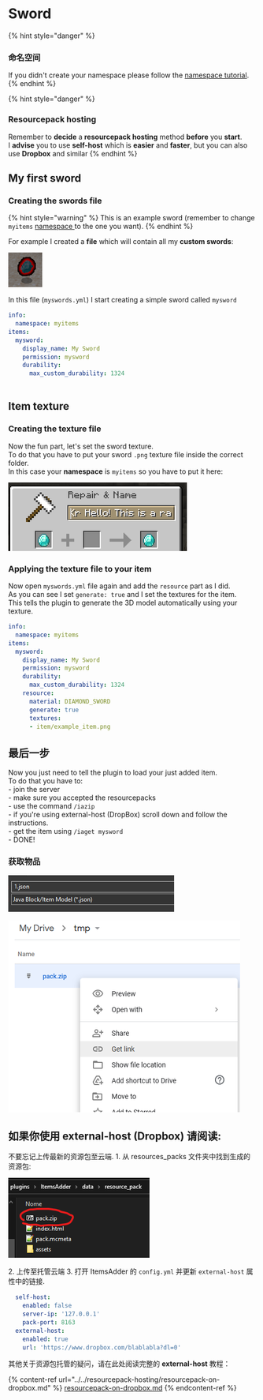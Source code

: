 # Sword

{% hint style="danger" %}
### 命名空间

If you didn't create your namespace please follow the [namespace tutorial](../basic-concepts/namespace/creating-your-namespace.md).
{% endhint %}

{% hint style="danger" %}
### Resourcepack hosting

Remember to **decide** a **resourcepack hosting** method **before** you **start**.\
I **advise** you to use **self-host** which is **easier** and **faster**, but you can also use **Dropbox** and similar
{% endhint %}

## My first sword

### Creating the swords file

{% hint style="warning" %}
This is an example sword (remember to change `myitems` [namespace ](../basic-concepts/namespace/)to the one you want).
{% endhint %}

For example I created a **file** which will contain all my **custom swords**:

![](<../../../.gitbook/assets/immagine (16).png>)

In this file (`myswords.yml`) I start creating a simple sword called `mysword`

```yaml
info:
  namespace: myitems
items:
  mysword:
    display_name: My Sword
    permission: mysword
    durability:
      max_custom_durability: 1324
  
```

## Item texture

### Creating the texture file

Now the fun part, let's set the sword texture.\
To do that you have to put your sword `.png` texture file inside the correct folder.\
In this case your **namespace** is `myitems` so you have to put it here:

![](<../../../.gitbook/assets/immagine (14).png>)

### Applying the texture file to your item

Now open `myswords.yml` file again and add the `resource` part as I did.\
As you can see I set `generate: true` and I set the textures for the item.\
This tells the plugin to generate the 3D model automatically using your texture.

```yaml
info:
  namespace: myitems
items:
  mysword:
    display_name: My Sword
    permission: mysword
    durability:
      max_custom_durability: 1324
    resource:
      material: DIAMOND_SWORD
      generate: true
      textures:
      - item/example_item.png
```

## 最后一步

Now you just need to tell the plugin to load your just added item.\
To do that you have to:\
\- join the server\
\- make sure you accepted the resourcepacks\
\- use the command `/iazip`\
\- if you're using external-host (DropBox) scroll down and follow the instructions.\
\- get the item using `/iaget mysword`\
\- DONE!

### 获取物品

![](<../../../.gitbook/assets/immagine (18).png>)

![](<../../../.gitbook/assets/immagine (19).png>)

## 如果你使用 external-host (Dropbox) 请阅读:

不要忘记上传最新的资源包至云端.
1\. 从 resources_packs 文件夹中找到生成的资源包:

![](<../../../.gitbook/assets/immagine (96) (2) (3) (2) (1) (1) (1) (1) (1) (1) (1) (1).png>)

2\. 上传至托管云端
3\. 打开 ItemsAdder 的 `config.yml` 并更新 `external-host` 属性中的链接.

```yaml
  self-host:
    enabled: false
    server-ip: '127.0.0.1'
    pack-port: 8163
  external-host:
    enabled: true
    url: 'https://www.dropbox.com/blablabla?dl=0'
```

其他关于资源包托管的疑问，请在此处阅读完整的 **external-host** 教程：

{% content-ref url="../../resourcepack-hosting/resourcepack-on-dropbox.md" %}
[resourcepack-on-dropbox.md](../../resourcepack-hosting/resourcepack-on-dropbox.md)
{% endcontent-ref %}

